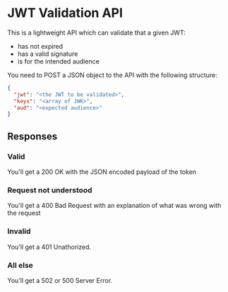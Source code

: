 # JWT Validation API

This is a lightweight API which can validate that a given JWT:

* has not expired
* has a valid signature
* is for the intended audience

You need to POST a JSON object to the API with the following structure:

```json
{
  "jwt": "<the JWT to be validated>",
  "keys": "<array of JWK>",
  "aud": "<expected audience>"
}
```

## Responses

### Valid
You'll get a 200 OK with the JSON encoded payload of the token

### Request not understood
You'll get a 400 Bad Request with an explanation of what was wrong with the request

### Invalid
You'll get a 401 Unathorized.

### All else
You'll get a 502 or 500 Server Error.